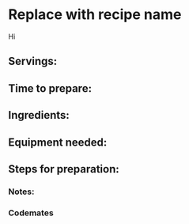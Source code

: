 # Replace with recipe name

Hi 

## Servings: 

## Time to prepare: 

## Ingredients:


## Equipment needed:


## Steps for preparation:



### Notes:



### Codemates #
